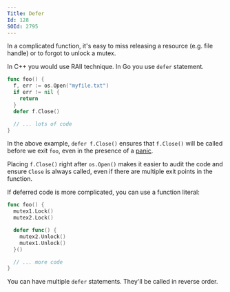 ```yaml
---
Title: Defer
Id: 128
SOId: 2795
---
```


In a complicated function, it's easy to miss releasing a resource (e.g. file handle) or to forgot to unlock a mutex.

In C++ you would use RAII technique. In Go you use `defer` statement.

```go
func foo() {
  f, err := os.Open("myfile.txt")
  if err != nil {
    return
  }
  defer f.Close()

  // ... lots of code
}
```

In the above example, `defer f.Close()` ensures that `f.Close()` will be called before we exit `foo`, even in the presence of a [panic](131).

Placing `f.Close()` right after `os.Open()` makes it easier to audit the code and ensure `Close` is always called, even if there are multiple exit points in the function.

If deferred code is more complicated, you can use a function literal:

```go
func foo() {
  mutex1.Lock()
  mutex2.Lock()

  defer func() {
    mutex2.Unlock()
    mutex1.Unlock()
  }()

  // ... more code
}
```

You can have multiple `defer` statements. They'll be called in reverse order.
